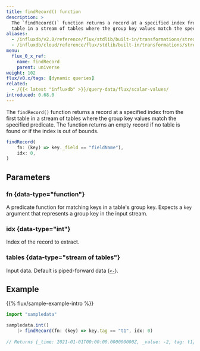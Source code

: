 ```yaml
---
title: findRecord() function
description: >
  The `findRecord()` function returns a record at a specified index from the first
  table in a stream of tables where the group key values match the specified predicate.
aliases:
  - /influxdb/v2.0/reference/flux/stdlib/built-in/transformations/stream-table/findrecord/
  - /influxdb/cloud/reference/flux/stdlib/built-in/transformations/stream-table/findrecord/
menu:
  flux_0_x_ref:
    name: findRecord
    parent: universe
weight: 102
flux/v0.x/tags: [dynamic queries]
related:
  - /{{< latest "influxdb" >}}/query-data/flux/scalar-values/
introduced: 0.68.0
---
```


The `findRecord()` function returns a record at a specified index from the first
table in a stream of tables where the group key values match the specified predicate.
The function returns an empty record if no table is found or if the index is out of bounds.

```js
findRecord(
    fn: (key) => key._field == "fieldName"),
    idx: 0,
)
```

## Parameters

### fn {data-type="function"}
A predicate function for matching keys in a table's group key.
Expects a `key` argument that represents a group key in the input stream.

### idx {data-type="int"}
Index of the record to extract.

### tables {data-type="stream of tables"}
Input data.
Default is piped-forward data ([`<-`](/flux/v0.x/spec/expressions/#pipe-expressions)).

## Example
{{% flux/sample-example-intro %}}

```js
import "sampledata"

sampledata.int()
    |> findRecord(fn: (key) => key.tag == "t1", idx: 0)
    
// Returns {_time: 2021-01-01T00:00:00.000000000Z, _value: -2, tag: t1}
```
